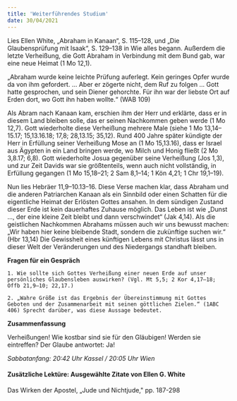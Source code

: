 ```yaml
---
title: 'Weiterführendes Studium'
date: 30/04/2021
---
```


Lies Ellen White, „Abraham in Kanaan“, S. 115–128, und „Die Glaubensprüfung mit Isaak“, S. 129–138 in Wie alles begann. Außerdem die letzte Verheißung, die Gott Abraham in Verbindung mit dem Bund gab, war eine neue Heimat (1 Mo 12,1).

„Abraham wurde keine leichte Prüfung auferlegt. Kein geringes Opfer wurde da von ihm gefordert. ... Aber er zögerte nicht, dem Ruf zu folgen ... Gott hatte gesprochen, und sein Diener gehorchte. Für ihn war der liebste Ort auf Erden dort, wo Gott ihn haben wollte.“ (WAB 109)

Als Abram nach Kanaan kam, erschien ihm der Herr und erklärte, dass er in diesem Land bleiben solle, das er seinen Nachkommen geben werde (1 Mo 12,7). Gott wiederholte diese Verheißung mehrere Male (siehe 1 Mo 13,14–15.17; 15,13.16.18; 17,8; 28,13.15; 35,12). Rund 400 Jahre später kündigte der Herr in Erfüllung seiner Verheißung Mose an (1 Mo 15,13.16), dass er Israel aus Ägypten in ein Land bringen werde, wo Milch und Honig fließt
(2 Mo 3,8.17; 6,8). Gott wiederholte Josua gegenüber seine Verheißung (Jos 1,3), und zur Zeit Davids war sie größtenteils, wenn auch nicht vollständig, in Erfüllung gegangen (1 Mo 15,18–21; 2 Sam 8,1–14; 1 Kön 4,21; 1 Chr 19,1–19).

Nun lies Hebräer 11,9–10.13–16. Diese Verse machen klar, dass Abraham und die anderen Patriarchen Kanaan als ein Sinnbild oder einen Schatten für die eigentliche Heimat der Erlösten Gottes ansahen. In dem sündigen Zustand dieser Erde ist kein dauerhaftes Zuhause möglich. Das Leben ist wie „Dunst ..., der eine kleine Zeit bleibt und dann verschwindet“ (Jak 4,14). Als die geistlichen Nachkommen Abrahams müssen auch wir uns bewusst machen: „Wir haben hier keine bleibende Stadt, sondern die zukünftige suchen wir.“ (Hbr 13,14) Die Gewissheit eines künftigen Lebens mit Christus lässt uns in dieser Welt der Veränderungen und des Niedergangs standhaft bleiben.

**Fragen für ein Gespräch**

`1. Wie sollte sich Gottes Verheißung einer neuen Erde auf unser persönliches Glaubensleben auswirken? (Vgl. Mt 5,5; 2 Kor 4,17–18; Offb 21,9–10; 22,17.)`

`2. „Wahre Größe ist das Ergebnis der Übereinstimmung mit Gottes Geboten und der Zusammenarbeit mit seinen göttlichen Zielen.“ (1ABC 406) Sprecht darüber, was diese Aussage bedeutet.`

**Zusammenfassung**

Verheißungen! Wie kostbar sind sie für den Gläubigen! Werden sie eintreffen? Der Glaube antwortet: Ja!

_Sabbatanfang: 20:42 Uhr Kassel / 20:05 Uhr Wien_

#### Zusätzliche Lektüre: Ausgewählte Zitate von Ellen G. White

Das Wirken der Apostel, „Jude und Nichtjude," pp. 187-298